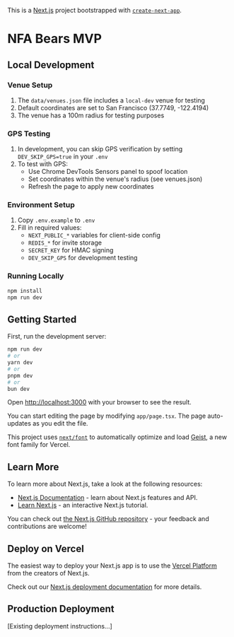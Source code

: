 This is a [Next.js](https://nextjs.org) project bootstrapped with [`create-next-app`](https://nextjs.org/docs/app/api-reference/cli/create-next-app).

# NFA Bears MVP

## Local Development

### Venue Setup
1. The `data/venues.json` file includes a `local-dev` venue for testing
2. Default coordinates are set to San Francisco (37.7749, -122.4194)
3. The venue has a 100m radius for testing purposes

### GPS Testing
1. In development, you can skip GPS verification by setting `DEV_SKIP_GPS=true` in your `.env`
2. To test with GPS:
   - Use Chrome DevTools Sensors panel to spoof location
   - Set coordinates within the venue's radius (see venues.json)
   - Refresh the page to apply new coordinates

### Environment Setup
1. Copy `.env.example` to `.env`
2. Fill in required values:
   - `NEXT_PUBLIC_*` variables for client-side config
   - `REDIS_*` for invite storage
   - `SECRET_KEY` for HMAC signing
   - `DEV_SKIP_GPS` for development testing

### Running Locally
```bash
npm install
npm run dev
```

## Getting Started

First, run the development server:

```bash
npm run dev
# or
yarn dev
# or
pnpm dev
# or
bun dev
```

Open [http://localhost:3000](http://localhost:3000) with your browser to see the result.

You can start editing the page by modifying `app/page.tsx`. The page auto-updates as you edit the file.

This project uses [`next/font`](https://nextjs.org/docs/app/building-your-application/optimizing/fonts) to automatically optimize and load [Geist](https://vercel.com/font), a new font family for Vercel.

## Learn More

To learn more about Next.js, take a look at the following resources:

- [Next.js Documentation](https://nextjs.org/docs) - learn about Next.js features and API.
- [Learn Next.js](https://nextjs.org/learn) - an interactive Next.js tutorial.

You can check out [the Next.js GitHub repository](https://github.com/vercel/next.js) - your feedback and contributions are welcome!

## Deploy on Vercel

The easiest way to deploy your Next.js app is to use the [Vercel Platform](https://vercel.com/new?utm_medium=default-template&filter=next.js&utm_source=create-next-app&utm_campaign=create-next-app-readme) from the creators of Next.js.

Check out our [Next.js deployment documentation](https://nextjs.org/docs/app/building-your-application/deploying) for more details.

## Production Deployment
[Existing deployment instructions...]
